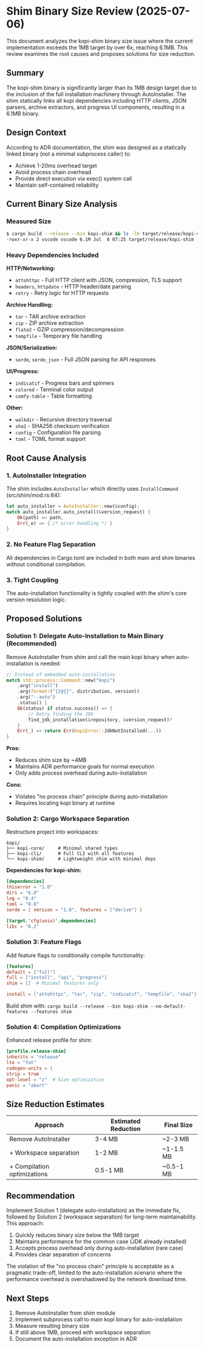 # Shim Binary Size Review (2025-07-06)

This document analyzes the kopi-shim binary size issue where the current implementation exceeds the 1MB target by over 6x, reaching 6.1MB. This review examines the root causes and proposes solutions for size reduction.

## Summary

The kopi-shim binary is significantly larger than its 1MB design target due to the inclusion of the full installation machinery through AutoInstaller. The shim statically links all kopi dependencies including HTTP clients, JSON parsers, archive extractors, and progress UI components, resulting in a 6.1MB binary.

## Design Context

According to ADR documentation, the shim was designed as a statically linked binary (not a minimal subprocess caller) to:

- Achieve 1-20ms overhead target
- Avoid process chain overhead
- Provide direct execution via exec() system call
- Maintain self-contained reliability

## Current Binary Size Analysis

### Measured Size

```bash
$ cargo build --release --bin kopi-shim && ls -lh target/release/kopi-shim
-rwxr-xr-x 2 vscode vscode 6.1M Jul  6 07:25 target/release/kopi-shim
```

### Heavy Dependencies Included

**HTTP/Networking:**

- `attohttpc` - Full HTTP client with JSON, compression, TLS support
- `headers`, `httpdate` - HTTP header/date parsing
- `retry` - Retry logic for HTTP requests

**Archive Handling:**

- `tar` - TAR archive extraction
- `zip` - ZIP archive extraction
- `flate2` - GZIP compression/decompression
- `tempfile` - Temporary file handling

**JSON/Serialization:**

- `serde`, `serde_json` - Full JSON parsing for API responses

**UI/Progress:**

- `indicatif` - Progress bars and spinners
- `colored` - Terminal color output
- `comfy-table` - Table formatting

**Other:**

- `walkdir` - Recursive directory traversal
- `sha2` - SHA256 checksum verification
- `config` - Configuration file parsing
- `toml` - TOML format support

## Root Cause Analysis

### 1. AutoInstaller Integration

The shim includes `AutoInstaller` which directly uses `InstallCommand` (src/shim/mod.rs:64):

```rust
let auto_installer = AutoInstaller::new(&config);
match auto_installer.auto_install(&version_request) {
    Ok(path) => path,
    Err(_e) => { /* error handling */ }
}
```

### 2. No Feature Flag Separation

All dependencies in Cargo.toml are included in both main and shim binaries without conditional compilation.

### 3. Tight Coupling

The auto-installation functionality is tightly coupled with the shim's core version resolution logic.

## Proposed Solutions

### Solution 1: Delegate Auto-Installation to Main Binary (Recommended)

Remove AutoInstaller from shim and call the main kopi binary when auto-installation is needed:

```rust
// Instead of embedded auto-installation
match std::process::Command::new("kopi")
    .arg("install")
    .arg(format!("{}@{}", distribution, version))
    .arg("--auto")
    .status() {
    Ok(status) if status.success() => {
        // Retry finding the JDK
        find_jdk_installation(&repository, &version_request)?
    }
    Err(_) => return Err(KopiError::JdkNotInstalled(...))
}
```

**Pros:**

- Reduces shim size by ~4MB
- Maintains ADR performance goals for normal execution
- Only adds process overhead during auto-installation

**Cons:**

- Violates "no process chain" principle during auto-installation
- Requires locating kopi binary at runtime

### Solution 2: Cargo Workspace Separation

Restructure project into workspaces:

```
kopi/
├── kopi-core/     # Minimal shared types
├── kopi-cli/      # Full CLI with all features
└── kopi-shim/     # Lightweight shim with minimal deps
```

**Dependencies for kopi-shim:**

```toml
[dependencies]
thiserror = "1.0"
dirs = "6.0"
log = "0.4"
toml = "0.8"
serde = { version = "1.0", features = ["derive"] }

[target.'cfg(unix)'.dependencies]
libc = "0.2"
```

### Solution 3: Feature Flags

Add feature flags to conditionally compile functionality:

```toml
[features]
default = ["full"]
full = ["install", "api", "progress"]
shim = []  # Minimal features only

install = ["attohttpc", "tar", "zip", "indicatif", "tempfile", "sha2"]
```

Build shim with: `cargo build --release --bin kopi-shim --no-default-features --features shim`

### Solution 4: Compilation Optimizations

Enhanced release profile for shim:

```toml
[profile.release-shim]
inherits = "release"
lto = "fat"
codegen-units = 1
strip = true
opt-level = "z"  # Size optimization
panic = "abort"
```

## Size Reduction Estimates

| Approach                    | Estimated Reduction | Final Size |
| --------------------------- | ------------------- | ---------- |
| Remove AutoInstaller        | 3-4 MB              | ~2-3 MB    |
| + Workspace separation      | 1-2 MB              | ~1-1.5 MB  |
| + Compilation optimizations | 0.5-1 MB            | ~0.5-1 MB  |

## Recommendation

Implement Solution 1 (delegate auto-installation) as the immediate fix, followed by Solution 2 (workspace separation) for long-term maintainability. This approach:

1. Quickly reduces binary size below the 1MB target
2. Maintains performance for the common case (JDK already installed)
3. Accepts process overhead only during auto-installation (rare case)
4. Provides clear separation of concerns

The violation of the "no process chain" principle is acceptable as a pragmatic trade-off, limited to the auto-installation scenario where the performance overhead is overshadowed by the network download time.

## Next Steps

1. Remove AutoInstaller from shim module
2. Implement subprocess call to main kopi binary for auto-installation
3. Measure resulting binary size
4. If still above 1MB, proceed with workspace separation
5. Document the auto-installation exception in ADR
